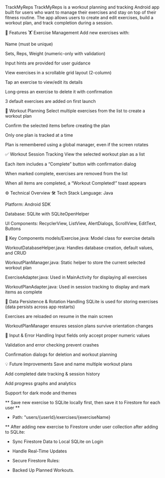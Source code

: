 TrackMyReps
TrackMyReps is a workout planning and tracking Android app built for users who want to manage their exercises and stay on top of their fitness routine. The app allows users to create and edit exercises, build a workout plan, and track completion during a session.

📱 Features
🏋️ Exercise Management
Add new exercises with:

Name (must be unique)

Sets, Reps, Weight (numeric-only with validation)

Input hints are provided for user guidance

View exercises in a scrollable grid layout (2-column)

Tap an exercise to view/edit its details

Long-press an exercise to delete it with confirmation

3 default exercises are added on first launch

📓 Workout Planning
Select multiple exercises from the list to create a workout plan

Confirm the selected items before creating the plan

Only one plan is tracked at a time

Plan is remembered using a global manager, even if the screen rotates

✅ Workout Session Tracking
View the selected workout plan as a list

Each item includes a “Complete” button with confirmation dialog

When marked complete, exercises are removed from the list

When all items are completed, a “Workout Completed!” toast appears

⚙️ Technical Overview
🛠 Tech Stack
Language: Java

Platform: Android SDK

Database: SQLite with SQLiteOpenHelper

UI Components: RecyclerView, ListView, AlertDialogs, ScrollView, EditText, Buttons

📂 Key Components
models/Exercise.java: Model class for exercise details

WorkoutDatabaseHelper.java: Handles database creation, default values, and CRUD

WorkoutPlanManager.java: Static helper to store the current selected workout plan

ExerciseAdapter.java: Used in MainActivity for displaying all exercises

WorkoutPlanAdapter.java: Used in session tracking to display and mark items as complete

🔄 Data Persistence & Rotation Handling
SQLite is used for storing exercises (data persists across app restarts)

Exercises are reloaded on resume in the main screen

WorkoutPlanManager ensures session plans survive orientation changes

🧠 Input & Error Handling
Input fields only accept proper numeric values

Validation and error checking prevent crashes

Confirmation dialogs for deletion and workout planning

💡 Future Improvements
Save and name multiple workout plans

Add completed date tracking & session history

Add progress graphs and analytics

Support for dark mode and themes


** Save new exercise to SQLite locally first, then save it to Firestore for each user **
- Path: "users/{userId}/exercises/{exerciseName}

** After adding new exercise to Firestore under user collection after adding to SQLite: 
- Sync Firestore Data to Local SQLite on Login

- Handle Real-Time Updates

- Secure Firestore Rules:

- Backed Up Planned Workouts.

